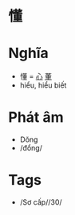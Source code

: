 # 懂

# Nghĩa
* 懂 = [心](心.md) [董](董.md)
* hiểu, hiểu biết

# Phát âm
* Dǒng
*  /đổng/

# Tags
* /Sơ cấp//30/

<script>window.HANZI_FIELD='懂';</script>
